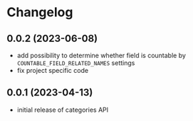 # Changelog

## 0.0.2 (2023-06-08)

- add possibility to determine whether field is countable by ``COUNTABLE_FIELD_RELATED_NAMES`` settings
- fix project specific code

## 0.0.1 (2023-04-13)

- initial release of categories API

